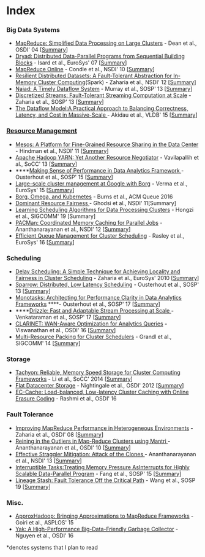 # Index

### Big Data Systems

* [MapReduce: Simplified Data Processing on Large Clusters](https://static.googleusercontent.com/media/research.google.com/en//archive/mapreduce-osdi04.pdf) - Dean et al., OSDI' 04 \[[Summary](https://xzhu0027.gitbook.io/blog/big-data-sys/mapreduce-simplified-data-processing-on-large-clusters)\]
* [Dryad: Distributed Data-Parallel Programs from Sequential Building Blocks](https://www.microsoft.com/en-us/research/wp-content/uploads/2007/03/eurosys07.pdf) - Isard et al., EuroSys' 07 \[[Summary](https://xzhu0027.gitbook.io/blog/big-data-sys/dryad-distributed-data-parallel-programs-from-sequentialbuilding-blocks)\]
* [MapReduce Online](http://www.neilconway.org/docs/nsdi2010_hop.pdf) - Condie et al., NSDI' 10 \[[Summary](https://xzhu0027.gitbook.io/blog/big-data-sys/mapreduce-online)\]
* [Resilient Distributed Datasets: A Fault-Tolerant Abstraction for In-Memory Cluster Computing](https://www.usenix.org/system/files/conference/nsdi12/nsdi12-final138.pdf)\(Spark\) - Zaharia et al., NSDI' 12 \[[Summary](https://xzhu0027.gitbook.io/blog/big-data-sys/resilient-distributed-datasets-a-fault-tolerant-abstraction-for-in-memory-cluster-computing)\]
* [Naiad: A Timely Dataflow System](http://sigops.org/s/conferences/sosp/2013/papers/p439-murray.pdf) - Murray et al., SOSP' 13 \[[Summary](https://xzhu0027.gitbook.io/blog/big-data-sys/naiad-a-timely-dataflow-system)\]
* [Discretized Streams: Fault-Tolerant Streaming Computation at Scale](https://people.csail.mit.edu/matei/papers/2013/sosp_spark_streaming.pdf) - Zaharia et al., SOSP' 13 \[[Summary](https://xzhu0027.gitbook.io/blog/big-data-sys/discretized-streams-fault-tolerant-streaming-computation-at-scale)\]
* [The Dataflow Model:A Practical Approach to Balancing Correctness, Latency, and Cost in Massive-Scale ](https://www.vldb.org/pvldb/vol8/p1792-Akidau.pdf) - Akidau et al., VLDB' 15 \[[Summary](https://xzhu0027.gitbook.io/blog/big-data-sys/the-dataflow-model-a-practical-approach-to-balancing-correctness-latency-and-cost-in-massive-scale)\]

### [Resource Management ](https://xzhu0027.gitbook.io/blog/big-data-sys/resource-management)

* [Mesos: A Platform for Fine-Grained Resource Sharing in the Data Center](https://people.eecs.berkeley.edu/~alig/papers/mesos.pdf) - Hindman et al., NSDI' 11 \[[Summary](https://xzhu0027.gitbook.io/blog/big-data-sys/mesos-a-platform-for-fine-grained-resource-sharing-in-the-data-center)\]
* [Apache Hadoop YARN: Yet Another Resource Negotiator](https://www.cse.ust.hk/~weiwa/teaching/Fall15-COMP6611B/reading_list/YARN.pdf) - Vavilapallih et al., SoCC' 13 \[[Summary](https://xzhu0027.gitbook.io/blog/big-data-sys/apache-hadoop-yarn-yet-another-resource-negotiator)\]
* \*\*\*\*[Making Sense of Performance in Data Analytics Framework ](https://www.usenix.org/system/files/conference/nsdi15/nsdi15-paper-ousterhout.pdf)- Ousterhout et al., SOSP' 15 \[[Summary](https://xzhu0027.gitbook.io/blog/big-data-sys/making-sense-of-performance-in-data-analytics-framework)\]
* [Large-scale cluster management at Google with Borg](https://storage.googleapis.com/pub-tools-public-publication-data/pdf/43438.pdf) **-** Verma et al., EuroSys' 15 \[[Summary](https://xzhu0027.gitbook.io/blog/big-data-sys/large-scale-cluster-management-at-google-with-borg)\]
* [Borg, Omega, and Kubernetes](https://ai.google/research/pubs/pub44843) - Burns et al., ACM Queue 2016
* [Dominant Resource Fairness ](https://cs.stanford.edu/~matei/papers/2011/nsdi_drf.pdf) - Ghodsi et al., NSDI' 11\[Summary\]
* [Learning Scheduling Algorithms for Data Processing Clusters](https://web.mit.edu/decima/content/sigcomm-2019.pdf) - Hongzi et al., SIGCOMM' 19 \[Summary\]
* [PACMan: Coordinated Memory Caching for Parallel Jobs](https://www.usenix.org/system/files/conference/nsdi12/pacman.pdf) - Ananthanarayanan et al., NSDI' 12 \[[Summary](https://xzhu0027.gitbook.io/blog/big-data-sys/pacman-coordinated-memory-caching-for-parallel-jobs)\]
* [Efficient Queue Management for Cluster Scheduling](https://www.cse.ust.hk/~weiwa/teaching/Fall16-COMP6611B/reading_list/Yaq.pdf) - Rasley et al., EuroSys' 16 \[[Summary](https://xzhu0027.gitbook.io/blog/big-data-sys/other-interesting-papers#efficient-queue-management-for-cluster-scheduling-rasley-et-al-eurosys-16)\]

### Scheduling 

* [Delay Scheduling: A Simple Technique for Achieving Locality and Fairness in Cluster Scheduling](https://cs.stanford.edu/~matei/papers/2010/eurosys_delay_scheduling.pdf) - Zaharia et al., EuroSys' 2010 \[[Summary](https://xzhu0027.gitbook.io/blog/big-data-sys/delay-scheduling-a-simple-technique-for-achieving-locality-and-fairness-in-cluster-scheduling)\] 
* [Sparrow: Distributed, Low Latency Scheduling](https://cs.stanford.edu/~matei/papers/2013/sosp_sparrow.pdf) - Ousterhout et al., SOSP' 13 \[[Summary](https://xzhu0027.gitbook.io/blog/big-data-sys/sparrow-distributed-low-latency-scheduling)\]
* [Monotasks: Architecting for Performance Clarity in Data Analytics Frameworks](http://kayousterhout.org/publications/sosp17-final183.pdf)  ****- Ousterhout et al., SOSP' 17 \[[Summary](https://xzhu0027.gitbook.io/blog/big-data-sys/monotasks-architecting-for-performance-clarity-in-data-analytics-frameworks)\]
* \*\*\*\*[Drizzle: Fast and Adaptable Stream Processing at Scale ](http://shivaram.org/publications/drizzle-sosp17.pdf) **-** Venkataraman et al., SOSP' 17 \[[Summary](https://xzhu0027.gitbook.io/blog/big-data-sys/drizzle-fast-and-adaptable-stream-processing-at-scale)\]
* [CLARINET: WAN-Aware Optimization for Analytics Queries](https://www.usenix.org/system/files/conference/osdi16/osdi16-viswanathan.pdf) **-** Viswanathan et al., OSDI' 16 \[[Summary](https://xzhu0027.gitbook.io/blog/big-data-sys/clarinet-wan-aware-optimization-for-analytics-queries)\]
* [Multi-Resource Packing for Cluster Schedulers](https://www.cs.cmu.edu/~xia/resources/Documents/grandl_sigcomm14.pdf) - Grandl et al., SIGCOMM' 14 \[[Summary](https://xzhu0027.gitbook.io/blog/big-data-sys/multi-resource-packing-for-cluster-schedulers)\]

### Storage

* [Tachyon: Reliable, Memory Speed Storage for Cluster Computing Frameworks](https://people.csail.mit.edu/matei/papers/2014/socc_tachyon.pdf) - Li et al., SoCC' 2014 \[[Summary](https://xzhu0027.gitbook.io/blog/distributed-storage/tachyon-reliable-memory-speed-storage-for-cluster-computing-frameworks)\]
* [Flat Datacenter Storage](https://www.usenix.org/system/files/conference/osdi12/osdi12-final-75.pdf) - Nightingale et al., OSDI' 2012 \[[Summary](https://xzhu0027.gitbook.io/blog/distributed-storage/flat-datacenter-storage)\]
* [EC-Cache: Load-balanced, Low-latency Cluster Caching with Online Erasure Coding](https://www.usenix.org/system/files/conference/osdi16/osdi16-rashmi.pdf) - Rashmi et al., OSDI' 16

### Fault Tolerance 

* [Improving MapReduce Performance in Heterogeneous Environments](http://courses.cs.vt.edu/cs5204/fall12-kafura/Papers/MapReduce/Map-Reduce-Hadoop.pdf) **-** Zaharia et al., OSDI' 08 \[[Summary](https://xzhu0027.gitbook.io/blog/big-data-sys/improving-mapreduce-performance-in-heterogeneous-environments)\]
* [Reining in the Outliers in Map-Reduce Clusters using Mantri ](https://www.usenix.org/legacy/events/osdi10/tech/full_papers/Ananthanarayanan.pdf)**-** Ananthanarayanan et al., OSDI' 10 \[[Summary](https://xzhu0027.gitbook.io/blog/big-data-sys/reining-in-the-outliers-in-map-reduce-clusters-using-mantri)\]
* [Effective Straggler Mitigation: Attack of the Clones ](https://www.usenix.org/system/files/conference/nsdi13/nsdi13-final231.pdf) **-** Ananthanarayanan et al., NSDI' 13 \[[Summary](https://xzhu0027.gitbook.io/blog/big-data-sys/effective-straggler-mitigation-attack-of-the-clones)\]
* [Interruptible Tasks:Treating Memory Pressure AsInterrupts for Highly Scalable Data-Parallel Program](https://people.cs.uchicago.edu/~shanlu/paper/sosp15-itask.pdf) - Fang et al., SOSP' 15 \[[Summary](https://xzhu0027.gitbook.io/blog/big-data-sys/interruptible-tasks-treating-memory-pressure-asinterrupts-for-highly-scalable-data-parallel-progra)\]
* [Lineage Stash: Fault Tolerance Off the Critical Path](https://dl.acm.org/authorize?N695036) - Wang et al., SOSP 19 \[[Summary](https://xzhu0027.gitbook.io/blog/big-data-sys/other-interesting-papers#lineage-stash-fault-tolerance-off-the-critical-path-wang-et-al-sosp-19)\] 

### Misc.

* [ApproxHadoop: Bringing Approximations to MapReduce Frameworks](https://dl.acm.org/citation.cfm?id=2694351) - Goiri et al., ASPLOS' 15
* [Yak: A High-Performance Big-Data-Friendly Garbage Collector](https://www.usenix.org/system/files/conference/osdi16/osdi16-nguyen.pdf) - Nguyen et al., OSDI' 16



\*denotes systems that I plan to read

